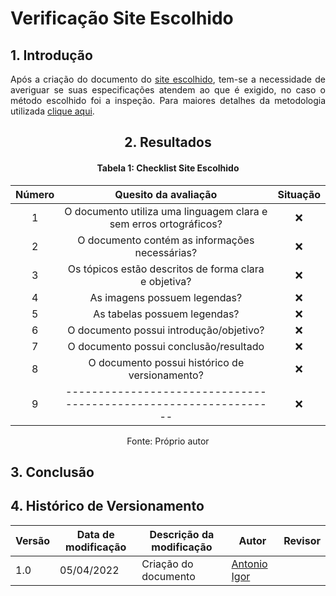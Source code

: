 # Verificação Site Escolhido

## 1. Introdução

<p align='justify'>
  Após a criação do documento do <a href="https://interacao-humano-computador.github.io/2021.2-Prefeitura-Verdelandia/documentos/01-Planejamento-e-Processo/SiteEscolhido/">site escolhido</a>, tem-se a necessidade de averiguar se suas especificações atendem ao que é exigido, no caso o método escolhido foi a inspeção. Para maiores detalhes da metodologia utilizada <a href="INSIRAAQUI">clique aqui</a>.
</p>

<center>

## 2. Resultados

#### Tabela 1: Checklist Site Escolhido

| Número | Quesito da avaliação | Situação |
| :----: | :------------------: | :------: |
| 1 | O documento utiliza uma linguagem clara e sem erros ortográficos? | ❌ |
| 2 | O documento contém as informações necessárias?                    | ❌ |
| 3 | Os tópicos estão descritos de forma clara e objetiva?             | ❌ |
| 4 | As imagens possuem legendas?                                      | ❌ |
| 5 | As tabelas possuem legendas?                                      | ❌ |
| 6 | O documento possui introdução/objetivo?                           | ❌ |
| 7 | O documento possui conclusão/resultado                            | ❌ |
| 8 | O documento possui histórico de versionamento?                    | ❌ |
| 9 | ----------------------------------------------------------------  | ❌ |

<figcaption>Fonte: Próprio autor</figcaption>

</center>

## 3. Conclusão

<p align='justify'>
</p>

## 4. Histórico de Versionamento

|Versão|Data de modificação|Descrição da modificação|Autor|Revisor|
|-|-|-|-|-|
|1.0|05/04/2022| Criação do documento | [Antonio Igor](https://github.com/antonioigorcarvalho) |  |